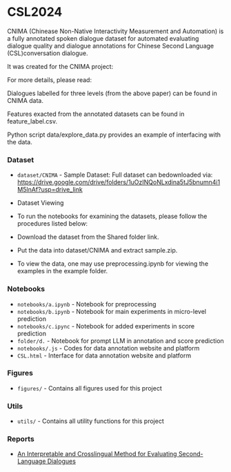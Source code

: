 # CSL2024

CNIMA  (Chinease Non-Native Interactivity Measurement and Automation) is a fully annotated spoken dialogue dataset for automated evaluating dialogue quality and dialogue annotations for Chinese Second Language (CSL)conversation dialogue.

It was created for the CNIMA project:

For more details, please read: 

Dialogues labelled for three levels (from the above paper) can be found in CNIMA data.

Features exacted from the annotated datasets can be found in feature_label.csv. 

Python script data/explore_data.py provides an example of interfacing with the data.


### Dataset

- `dataset/CNIMA` - Sample Dataset: Full dataset can bedownloaded via: https://drive.google.com/drive/folders/1uOzINQoNLxdina5tJ5bnumn4i1M5lnAf?usp=drive_link 
- Dataset Viewing
- To run the notebooks for examining the datasets, please follow the procedures listed below:

- Download the dataset from the Shared folder link.
- Put the data into dataset/CNIMA and extract sample.zip.
- To view the data, one may use preprocessing.ipynb for viewing the examples in the example folder.

### Notebooks

- `notebooks/a.ipynb` - Notebook for preprocessing
- `notebooks/b.ipynb` - Notebook for main experiments in micro-level prediction
- `notebooks/c.ipync` - Notebook for added experiments in score prediction 
- `folder/d.`         - Notebook for prompt LLM in annotation and score prediction
- `notebooks/.js`     - Codes for data annotation website and platform
- `CSL.html`          - Interface for data annotation website and platform 


### Figures

- `figures/` - Contains all figures used for this project

### Utils

- `utils/` - Contains all utility functions for this project

### Reports

- [An Interpretable and Crosslingual Method for Evaluating Second-Language Dialogues](https://arxiv.org/abs/2408.16518)
